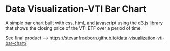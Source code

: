 # Data Visualization-VTI Bar Chart

A simple bar chart built with css, html, and javascript using the d3.js library that shows the closing price of the VTI ETF over a period of time.

See final product --> https://stevanfreeborn.github.io/data-visualization-vti-bar-chart/
